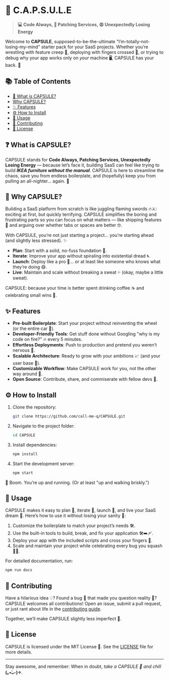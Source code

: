 # 💊 C.A.P.S.U.L.E

> **💻 Code Always, 🔧 Patching Services, 😩 Unexpectedly Losing Energy**

Welcome to **CAPSULE**, supposed-to-be-the-ultimate "I’m-totally-not-losing-my-mind" starter pack for your SaaS projects. Whether you’re wrestling with feature creep 🐛, deploying with fingers crossed 🤞, or trying to debug why your app works only on _your_ machine 🖥️, CAPSULE has your back. 🚀

## 📚 Table of Contents

- [💊 What is CAPSULE?](#what-is-capsule)
- [Why CAPSULE?](#why-capsule)
- [✨ Features](#features)
- [⚙️ How to Install](#how-to-install)
- [📖 Usage](#usage)
- [🤝 Contributing](#contributing)
- [📜 License](#license)

## ❓ What is CAPSULE?

CAPSULE stands for **Code Always, Patching Services, Unexpectedly Losing Energy** — because let’s face it, building SaaS can feel like trying to build **_IKEA furniture without the manual_**. CAPSULE is here to streamline the chaos, save you from endless boilerplate, and (hopefully) keep you from pulling an all-nighter… again. 🌙

## 🤔 Why CAPSULE?

Building a SaaS platform from scratch is like juggling flaming swords 🔥⚔️: exciting at first, but quickly terrifying. CAPSULE simplifies the boring and frustrating parts so you can focus on what matters — like shipping features 🚢 and arguing over whether tabs or spaces are better 🤓.

With CAPSULE, you’re not just starting a project… you’re starting ahead (and slightly less stressed). ✨

- **Plan**: Start with a solid, no-fuss foundation 🧱.
- **Iterate**: Improve your app without spiraling into existential dread 🌀.
- **Launch**: Deploy like a pro 🚀… or at least like someone who knows what they’re doing 😅.
- **Live**: Maintain and scale without breaking a sweat 💦 (okay, maybe a little sweat).

CAPSULE: because your time is better spent drinking coffee ☕ and celebrating small wins 🎉.

## ✨ Features

- **Pre-built Boilerplate**: Start your project without reinventing the wheel (or the entire car 🚗).
- **Developer-Friendly Tools**: Get stuff done without Googling "why is my code on fire?" 🔥 every 5 minutes.
- **Effortless Deployments**: Push to production and pretend you weren’t nervous 😬.
- **Scalable Architecture**: Ready to grow with your ambitions 📈 (and your user base 👥).
- **Customizable Workflow**: Make CAPSULE work for you, not the other way around 🔄.
- **Open Source**: Contribute, share, and commiserate with fellow devs 🤝.

## ⚙️ How to Install

1. Clone the repository:

   ```bash
   git clone https://github.com/call-me-q/CAPSULE.git
   ```

2. Navigate to the project folder:

   ```bash
   cd CAPSULE
   ```

3. Install dependencies:

   ```bash
   npm install
   ```

4. Start the development server:

   ```bash
   npm start
   ```

🎉 Boom. You’re up and running. (Or at least "up and walking briskly.")

## 📖 Usage

CAPSULE makes it easy to plan 📝, iterate 🔄, launch 🚀, and live your SaaS dream 💭. Here’s how to use it without losing your sanity 🤪:

1. Customize the boilerplate to match your project’s needs 🛠️.
2. Use the built-in tools to build, break, and fix your application 🛠️➡️🩹.
3. Deploy your app with the included scripts and cross your fingers 🤞.
4. Scale and maintain your project while celebrating every bug you squash 🐞💥.

For detailed documentation, run:

```bash
npm run docs
```

## 🤝 Contributing

Have a hilarious idea 💡? Found a bug 🐛 that made you question reality 🤯? CAPSULE welcomes all contributions! Open an issue, submit a pull request, or just rant about life in the [contributing guide](CONTRIBUTING.md).

Together, we’ll make CAPSULE slightly less imperfect 💪.

## 📜 License

CAPSULE is licensed under the MIT License 📜. See the [LICENSE](LICENSE) file for more details.

---

Stay awesome, and remember: When in doubt, _take a CAPSULE 💊 and chill_ **(｡•̀ᴗ-)✧**.
